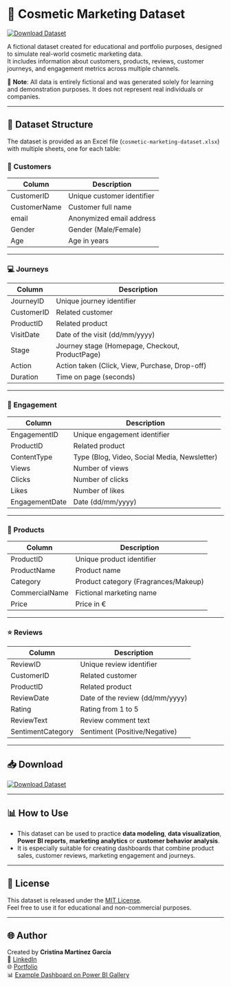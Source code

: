 # 💄 Cosmetic Marketing Dataset

[![Download Dataset](https://img.shields.io/badge/Download-Dataset-blue?style=for-the-badge&logo=github)](https://github.com/Cristina-MG/Cosmetic-Marketing-Dataset/releases/download/v1.0/cosmetic-marketing-dataset.xlsx)

A fictional dataset created for educational and portfolio purposes, designed to simulate real-world cosmetic marketing data.  
It includes information about customers, products, reviews, customer journeys, and engagement metrics across multiple channels.

📌 **Note**: All data is entirely fictional and was generated solely for learning and demonstration purposes. It does not represent real individuals or companies.

---

## 📂 Dataset Structure

The dataset is provided as an Excel file (`cosmetic-marketing-dataset.xlsx`) with multiple sheets, one for each table:

### 🧍 Customers
| Column          | Description                     |
|----------------|---------------------------------|
| CustomerID      | Unique customer identifier       |
| CustomerName    | Customer full name               |
| email            | Anonymized email address         |
| Gender           | Gender (Male/Female)             |
| Age               | Age in years                     |

---

### 💻 Journeys
| Column         | Description                          |
|---------------|--------------------------------------|
| JourneyID       | Unique journey identifier             |
| CustomerID      | Related customer                     |
| ProductID        | Related product                      |
| VisitDate         | Date of the visit (dd/mm/yyyy)       |
| Stage              | Journey stage (Homepage, Checkout, ProductPage) |
| Action             | Action taken (Click, View, Purchase, Drop-off)  |
| Duration           | Time on page (seconds)               |

---

### 📣 Engagement
| Column         | Description                          |
|---------------|--------------------------------------|
| EngagementID    | Unique engagement identifier           |
| ProductID           | Related product                         |
| ContentType          | Type (Blog, Video, Social Media, Newsletter) |
| Views                     | Number of views                       |
| Clicks                     | Number of clicks                      |
| Likes                        | Number of likes                         |
| EngagementDate              | Date (dd/mm/yyyy)                          |

---

### 💅 Products
| Column         | Description                          |
|---------------|--------------------------------------|
| ProductID          | Unique product identifier                |
| ProductName         | Product name                                 |
| Category               | Product category (Fragrances/Makeup)      |
| CommercialName          | Fictional marketing name                       |
| Price                         | Price in €                                           |

---

### ⭐ Reviews
| Column         | Description                          |
|---------------|--------------------------------------|
| ReviewID           | Unique review identifier                  |
| CustomerID         | Related customer                              |
| ProductID              | Related product                                   |
| ReviewDate                 | Date of the review (dd/mm/yyyy)                        |
| Rating                           | Rating from 1 to 5                                         |
| ReviewText                           | Review comment text                                           |
| SentimentCategory                           | Sentiment (Positive/Negative)                                             |

---

## 📥 Download

[![Download Dataset](https://img.shields.io/badge/Download-Dataset-blue?style=for-the-badge&logo=github)](https://github.com/Cristina-MG/Cosmetic-Marketing-Dataset/releases/download/v1.0/cosmetic-marketing-dataset.xlsx)

---

## 📊 How to Use
- This dataset can be used to practice **data modeling**, **data visualization**, **Power BI reports**, **marketing analytics** or **customer behavior analysis**.
- It is especially suitable for creating dashboards that combine product sales, customer reviews, marketing engagement and journeys.

---

## 📎 License
This dataset is released under the [MIT License](LICENSE).  
Feel free to use it for educational and non-commercial purposes.

---

## 🌐 Author
Created by **Cristina Martínez García**  
🔗 [LinkedIn](https://www.linkedin.com/in/cristina-mart%C3%ADnez-garc%C3%ADa-data/)  
🌐 [Portfolio](https://cristina-mg.github.io/)  
📊 [Example Dashboard on Power BI Gallery](https://community.fabric.microsoft.com/t5/Data-Stories-Gallery/Dashboard-de-Engagement-y-Satisfacci%C3%B3n-del-Cliente/td-p/4820550)
